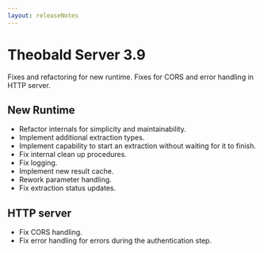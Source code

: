 ```yaml
---
layout: releaseNotes
---
```


# Theobald Server 3.9

Fixes and refactoring for new runtime. Fixes for CORS and error handling in HTTP server.

## New Runtime
- Refactor internals for simplicity and maintainability.
- Implement additional extraction types.
- Implement capability to start an extraction without waiting for it to finish.
- Fix internal clean up procedures.
- Fix logging.
- Implement new result cache.
- Rework parameter handling.
- Fix extraction status updates.

## HTTP server

- Fix CORS handling.
- Fix error handling for errors during the authentication step.

